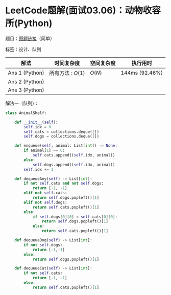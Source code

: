# LeetCode题解(面试03.06)：动物收容所(Python)

题目：[原题链接](https://leetcode-cn.com/problems/animal-shelter-lcci/)（简单）

标签：设计、队列

| 解法           | 时间复杂度        | 空间复杂度 | 执行用时       |
| -------------- | ----------------- | ---------- | -------------- |
| Ans 1 (Python) | 所有方法 : $O(1)$ | $O(N)$     | 144ms (92.46%) |
| Ans 2 (Python) |                   |            |                |
| Ans 3 (Python) |                   |            |                |

解法一（队列）：

```python
class AnimalShelf:

    def __init__(self):
        self.idx = 0
        self.cats = collections.deque([])
        self.dogs = collections.deque([])

    def enqueue(self, animal: List[int]) -> None:
        if animal[1] == 0:
            self.cats.append((self.idx, animal))
        else:
            self.dogs.append((self.idx, animal))
        self.idx += 1

    def dequeueAny(self) -> List[int]:
        if not self.cats and not self.dogs:
            return [-1, -1]
        elif not self.cats:
            return self.dogs.popleft()[1]
        elif not self.dogs:
            return self.cats.popleft()[1]
        else:
            if self.dogs[0][0] < self.cats[0][0]:
                return self.dogs.popleft()[1]
            else:
                return self.cats.popleft()[1]

    def dequeueDog(self) -> List[int]:
        if not self.dogs:
            return [-1,-1]
        else:
            return self.dogs.popleft()[1]

    def dequeueCat(self) -> List[int]:
        if not self.cats:
            return [-1, -1]
        else:
            return self.cats.popleft()[1]
```